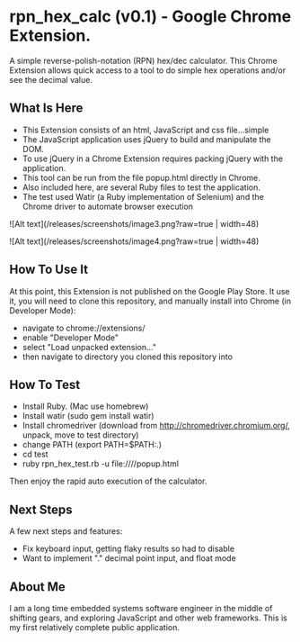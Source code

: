 # rpn_hex_calc (v0.1) - Google Chrome Extension.

A simple reverse-polish-notation (RPN) hex/dec calculator.  This Chrome Extension allows quick access to a tool to do simple hex operations and/or see the decimal value.

## What Is Here

- This Extension consists of an html, JavaScript and css file...simple
- The JavaScript application uses jQuery to build and manipulate the DOM.
- To use jQuery in a Chrome Extension requires packing jQuery with the application.
- This tool can be run from the file popup.html directly in Chrome.
- Also included here, are several Ruby files to test the application.
- The test used Watir (a Ruby implementation of Selenium) and the Chrome driver to automate browser execution

![Alt text](/releases/screenshots/image3.png?raw=true | width=48)

![Alt text](/releases/screenshots/image4.png?raw=true | width=48)

## How To Use It

At this point, this Extension is not published on the Google Play Store.  It use it, you will need to clone this repository, and manually install into Chrome (in Developer Mode):

- navigate to chrome://extensions/
- enable "Developer Mode"
- select "Load unpacked extension..."
- then navigate to directory you cloned this repository into

## How To Test

- Install Ruby. (Mac use homebrew)
- Install watir (sudo gem install watir)
- Install chromedriver (download from http://chromedriver.chromium.org/, unpack, move to test directory)
- change PATH (export PATH=$PATH:.)
- cd test
- ruby rpn_hex_test.rb -u file:///<path to files>/popup.html

Then enjoy the rapid auto execution of the calculator.



## Next Steps

A few next steps and features:

- Fix keyboard input, getting flaky results so had to disable
- Want to implement "." decimal point input, and float mode


## About Me
I am a long time embedded systems software engineer in the middle of shifting gears, and exploring JavaScript and other web frameworks.  This is my first relatively complete public application.
